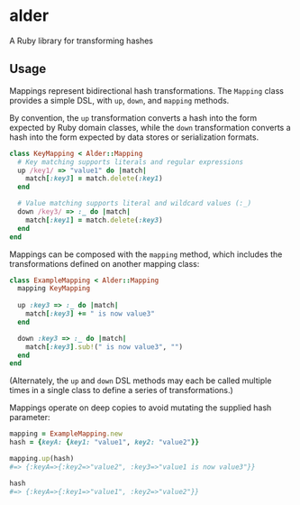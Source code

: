 # alder
A Ruby library for transforming hashes

## Usage

Mappings represent bidirectional hash transformations. The `Mapping` class provides a simple DSL, with `up`, `down`, and `mapping` methods.

By convention, the `up` transformation converts a hash into the form expected by Ruby domain classes, while the `down` transformation converts a hash into the form expected by data stores or serialization formats.

```ruby
class KeyMapping < Alder::Mapping
  # Key matching supports literals and regular expressions
  up /key1/ => "value1" do |match|
    match[:key3] = match.delete(:key1)
  end

  # Value matching supports literal and wildcard values (:_)
  down /key3/ => :_ do |match|
    match[:key1] = match.delete(:key3)
  end
end
```

Mappings can be composed with the `mapping` method, which includes the transformations defined on another mapping class:

```ruby
class ExampleMapping < Alder::Mapping
  mapping KeyMapping
  
  up :key3 => :_ do |match| 
  	match[:key3] += " is now value3"
  end

  down :key3 => :_ do |match|
  	match[:key3].sub!(" is now value3", "")
  end
end
```

 (Alternately, the `up` and `down` DSL methods may each be called multiple times in a single class to define a series of transformations.)

Mappings operate on deep copies to avoid mutating the supplied hash parameter:

```ruby
mapping = ExampleMapping.new
hash = {keyA: {key1: "value1", key2: "value2"}}

mapping.up(hash)
#=> {:keyA=>{:key2=>"value2", :key3=>"value1 is now value3"}}

hash
#=> {:keyA=>{:key1=>"value1", :key2=>"value2"}}
```
